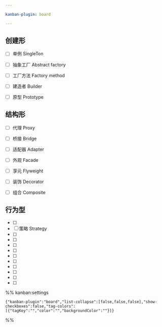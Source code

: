 ```yaml
---

kanban-plugin: board

---
```


## 创建形

- [ ] 单例 SingleTon
- [ ] 抽象工厂 Abstract factory
- [ ] 工厂方法 Factory method
- [ ] 建造者 Builder
- [ ] 原型 Prototype


## 结构形

- [ ] 代理 Proxy
- [ ] 桥接 Bridge
- [ ] 适配器 Adapter
- [ ] 外观 Facade
- [ ] 享元 Flyweight
- [ ] 装饰 Decorator
- [ ] 组合 Composite


## 行为型

- [ ] 
- [ ] 策略 Strategy
- [ ] 
- [ ] 
- [ ] 
- [ ] 
- [ ] 
- [ ] 
- [ ] 
- [ ] 
- [ ] 
- [ ] 




%% kanban:settings
```
{"kanban-plugin":"board","list-collapse":[false,false,false],"show-checkboxes":false,"tag-colors":[{"tagKey":"","color":"","backgroundColor":""}]}
```
%%